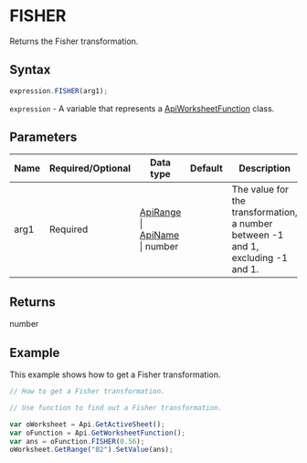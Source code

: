 # FISHER

Returns the Fisher transformation.

## Syntax

```javascript
expression.FISHER(arg1);
```

`expression` - A variable that represents a [ApiWorksheetFunction](../ApiWorksheetFunction.md) class.

## Parameters

| **Name** | **Required/Optional** | **Data type** | **Default** | **Description** |
| ------------- | ------------- | ------------- | ------------- | ------------- |
| arg1 | Required | [ApiRange](../../ApiRange/ApiRange.md) \| [ApiName](../../ApiName/ApiName.md) \| number |  | The value for the transformation, a number between -1 and 1, excluding -1 and 1. |

## Returns

number

## Example

This example shows how to get a Fisher transformation.

```javascript editor-xlsx
// How to get a Fisher transformation.

// Use function to find out a Fisher transformation.

var oWorksheet = Api.GetActiveSheet();
var oFunction = Api.GetWorksheetFunction();
var ans = oFunction.FISHER(0.56);
oWorksheet.GetRange("B2").SetValue(ans);



```
